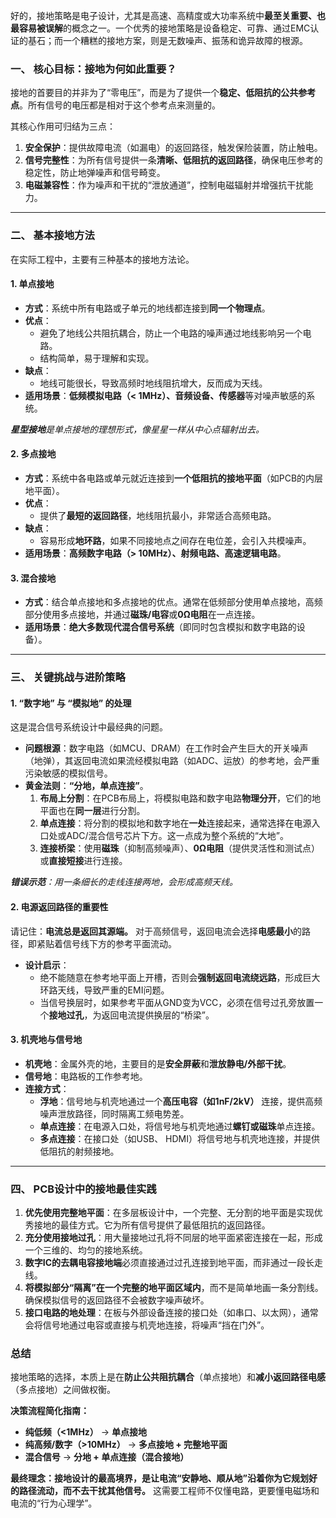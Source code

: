好的，接地策略是电子设计，尤其是高速、高精度或大功率系统中**最至关重要、也最容易被误解**的概念之一。一个优秀的接地策略是设备稳定、可靠、通过EMC认证的基石；而一个糟糕的接地方案，则是无数噪声、振荡和诡异故障的根源。

### 一、 核心目标：接地为何如此重要？

接地的首要目的并非为了“零电压”，而是为了提供一个**稳定、低阻抗的公共参考点**。所有信号的电压都是相对于这个参考点来测量的。

其核心作用可归结为三点：
1.  **安全保护**：提供故障电流（如漏电）的返回路径，触发保险装置，防止触电。
2.  **信号完整性**：为所有信号提供一条**清晰、低阻抗的返回路径**，确保电压参考的稳定性，防止地弹噪声和信号畸变。
3.  **电磁兼容性**：作为噪声和干扰的“泄放通道”，控制电磁辐射并增强抗干扰能力。

---

### 二、 基本接地方法

在实际工程中，主要有三种基本的接地方法论。

#### 1. 单点接地
*   **方式**：系统中所有电路或子单元的地线都连接到**同一个物理点**。
*   **优点**：
    *   避免了地线公共阻抗耦合，防止一个电路的噪声通过地线影响另一个电路。
    *   结构简单，易于理解和实现。
*   **缺点**：
    *   地线可能很长，导致高频时地线阻抗增大，反而成为天线。
*   **适用场景**：**低频模拟电路（< 1MHz）、音频设备、传感器**等对噪声敏感的系统。


***星型接地**是单点接地的理想形式，像星星一样从中心点辐射出去。*

#### 2. 多点接地
*   **方式**：系统中各电路或单元就近连接到**一个低阻抗的接地平面**（如PCB的内层地平面）。
*   **优点**：
    *   提供了**最短的返回路径**，地线阻抗最小，非常适合高频电路。
*   **缺点**：
    *   容易形成**地环路**，如果不同接地点之间存在电位差，会引入共模噪声。
*   **适用场景**：**高频数字电路（> 10MHz）、射频电路、高速逻辑电路**。


#### 3. 混合接地
*   **方式**：结合单点接地和多点接地的优点。通常在低频部分使用单点接地，高频部分使用多点接地，并通过**磁珠/电容**或**0Ω电阻**在一点连接。
*   **适用场景**：**绝大多数现代混合信号系统**（即同时包含模拟和数字电路的设备）。

---

### 三、 关键挑战与进阶策略

#### 1. “数字地” 与 “模拟地” 的处理
这是混合信号系统设计中最经典的问题。

*   **问题根源**：数字电路（如MCU、DRAM）在工作时会产生巨大的开关噪声（地弹），其返回电流如果流经模拟电路（如ADC、运放）的参考地，会严重污染敏感的模拟信号。
*   **黄金法则**：**“分地，单点连接”**。
    1.  **布局上分割**：在PCB布局上，将模拟电路和数字电路**物理分开**，它们的地平面也在**同一层**进行分割。
    2.  **单点连接**：将分割的模拟地和数字地在**一处**连接起来，通常选择在电源入口处或ADC/混合信号芯片下方。这一点成为整个系统的“大地”。
    3.  **连接桥梁**：使用**磁珠**（抑制高频噪声）、**0Ω电阻**（提供灵活性和测试点）或**直接短接**进行连接。


***错误示范**：用一条细长的走线连接两地，会形成高频天线。*

#### 2. 电源返回路径的重要性
请记住：**电流总是返回其源端。** 对于高频信号，返回电流会选择**电感最小**的路径，即紧贴着信号线下方的参考平面流动。

*   **设计启示**：
    *   绝不能随意在参考地平面上开槽，否则会**强制返回电流绕远路**，形成巨大环路天线，导致严重的EMI问题。
    *   当信号换层时，如果参考平面从GND变为VCC，必须在信号过孔旁放置一个**接地过孔**，为返回电流提供换层的“桥梁”。

#### 3. 机壳地与信号地
*   **机壳地**：金属外壳的地，主要目的是**安全屏蔽**和**泄放静电/外部干扰**。
*   **信号地**：电路板的工作参考地。
*   **连接方式**：
    *   **浮地**：信号地与机壳地通过一个**高压电容（如1nF/2kV）** 连接，提供高频噪声泄放路径，同时隔离工频电势差。
    *   **单点连接**：在电源入口处，将信号地与机壳地通过**螺钉或磁珠**单点连接。
    *   **多点连接**：在接口处（如USB、 HDMI）将信号地与机壳地连接，并提供低阻抗的射频接地。

---

### 四、 PCB设计中的接地最佳实践

1.  **优先使用完整地平面**：在多层板设计中，一个完整、无分割的地平面是实现优秀接地的最佳方式。它为所有信号提供了最低阻抗的返回路径。
2.  **充分使用接地过孔**：用大量接地过孔将不同层的地平面紧密连接在一起，形成一个三维的、均匀的接地系统。
3.  **数字IC的去耦电容接地端**必须直接通过过孔连接到地平面，而非通过一段长走线。
4.  **将模拟部分“隔离”在一个完整的地平面区域内**，而不是简单地画一条分割线。确保模拟信号的返回路径不会被数字噪声破坏。
5.  **接口电路的地处理**：在板与外部设备连接的接口处（如串口、以太网），通常会将信号地通过电容或直接与机壳地连接，将噪声“挡在门外”。

### 总结

接地策略的选择，本质上是在**防止公共阻抗耦合**（单点接地）和**减小返回路径电感**（多点接地）之间做权衡。

**决策流程简化指南：**
*   **纯低频（<1MHz）** -> **单点接地**
*   **纯高频/数字（>10MHz）** -> **多点接地 + 完整地平面**
*   **混合信号** -> **分地 + 单点连接（混合接地）**

**最终理念：接地设计的最高境界，是让电流“安静地、顺从地”沿着你为它规划好的路径流动，而不去干扰其他信号。** 这需要工程师不仅懂电路，更要懂电磁场和电流的“行为心理学”。